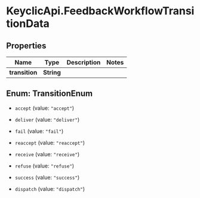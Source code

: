 # KeyclicApi.FeedbackWorkflowTransitionData

## Properties
Name | Type | Description | Notes
------------ | ------------- | ------------- | -------------
**transition** | **String** |  | 


<a name="TransitionEnum"></a>
## Enum: TransitionEnum


* `accept` (value: `"accept"`)

* `deliver` (value: `"deliver"`)

* `fail` (value: `"fail"`)

* `reaccept` (value: `"reaccept"`)

* `receive` (value: `"receive"`)

* `refuse` (value: `"refuse"`)

* `success` (value: `"success"`)

* `dispatch` (value: `"dispatch"`)




